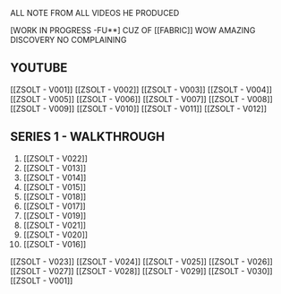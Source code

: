 ALL NOTE FROM ALL VIDEOS HE PRODUCED


[WORK IN PROGRESS -FU**]
	CUZ OF [[FABRIC]]
		WOW AMAZING DISCOVERY NO COMPLAINING

## YOUTUBE

[[ZSOLT - V001]]
[[ZSOLT - V002]]
[[ZSOLT - V003]]
[[ZSOLT - V004]]
[[ZSOLT - V005]]
[[ZSOLT - V006]]
[[ZSOLT - V007]]
[[ZSOLT - V008]]
[[ZSOLT - V009]]
[[ZSOLT - V010]]
[[ZSOLT - V011]]
[[ZSOLT - V012]]

## SERIES 1 - WALKTHROUGH

1. [[ZSOLT - V022]]
2. [[ZSOLT - V013]]
3. [[ZSOLT - V014]]
4. [[ZSOLT - V015]]
5. [[ZSOLT - V018]]
6. [[ZSOLT - V017]]
7. [[ZSOLT - V019]]
8. [[ZSOLT - V021]]
9. [[ZSOLT - V020]]
10. [[ZSOLT - V016]]

[[ZSOLT - V023]]
[[ZSOLT - V024]]
[[ZSOLT - V025]]
[[ZSOLT - V026]]
[[ZSOLT - V027]]
[[ZSOLT - V028]]
[[ZSOLT - V029]]
[[ZSOLT - V030]]
[[ZSOLT - V001]]






